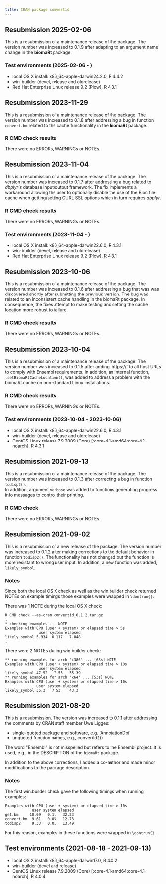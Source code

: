 ```yaml
---
title: CRAN package convertid
---
```


## Resubmission 2025-02-06
This is a resubmission of a maintenance release of the package. The version number was increased to 0.1.9 after adapting to an argument name change in the __biomaRt__ package.

### Test environments (2025-02-06 - )
* local OS X install: x86_64-apple-darwin24.2.0, R 4.4.2
* win-builder (devel, release and oldrelease)
* Red Hat Enterprise Linux release 9.2 (Plow), R 4.3.1

## Resubmission 2023-11-29
This is a resubmission of a maintenance release of the package. The version number was increased to 0.1.8 after addressing a bug in function `convert.bm` related to the cache functionality in the __biomaRt__ package.

### R CMD check results
There were no ERRORs, WARNINGs or NOTEs.  

## Resubmission 2023-11-04
This is a resubmission of a maintenance release of the package. The version number was increased to 0.1.7 after addressing a bug related to *dbplyr's* database input/output framework. The fix implements a workaround allowing the user to optionally disable the use of the Bioc file cache when getting/setting CURL SSL options which in turn requires *dbplyr*.

### R CMD check results
There were no ERRORs, WARNINGs or NOTEs.  

### Test environments (2023-11-04 - )
* local OS X install: x86_64-apple-darwin22.6.0, R 4.3.1
* win-builder (devel, release and oldrelease)
* Red Hat Enterprise Linux release 9.2 (Plow), R 4.3.1

## Resubmission 2023-10-06
This is a resubmission of a maintenance release of the package. The version number was increased to 0.1.6 after addressing a bug that was was discovered shortly after submitting the previous version. The bug was related to an inconsistent cache handling in the biomaRt package. In consequence, the fixes attempt to make testing and setting the cache location more robust to failure.

### R CMD check results
There were no ERRORs, WARNINGs or NOTEs.  

## Resubmission 2023-10-04
This is a resubmission of a maintenance release of the package. The version number was increased to 0.1.5 after adding 'https://' to all host URLs to comply with Ensembl requirements. In addition, an internal function, `.setBiomaRtCacheLocation()`, was added to address a problem with the biomaRt cache on non-standard Linux installations.  

### R CMD check results
There were no ERRORs, WARNINGs or NOTEs.  

### Test environments (2023-10-04 - 2023-10-06)
* local OS X install: x86_64-apple-darwin22.6.0, R 4.3.1
* win-builder (devel, release and oldrelease)
* CentOS Linux release 7.9.2009 (Core) [:core-4.1-amd64:core-4.1-noarch], R 4.3.1

## Resubmission 2021-09-13
This is a resubmission of a maintenance release of the package. The version number was increased to 0.1.3 after correcting a bug in function `todisp2()`.  
In addition, argument `verbose` was added to functions generating progress info messages to control their printing.  

### R CMD check
There were no ERRORs, WARNINGs or NOTEs.  

## Resubmission 2021-09-02
This is a resubmission of a new release of the package. The version number was increased to 0.1.2 after making corrections to the default behavior in function `todisp2()`. The functionality has not changed but the function is more resistant to wrong user input. In addition, a new function was added, `likely_symbol`.  

### Notes
Since both the local OS X check as well as the win.builder check returned NOTEs on example timings those examples were wrapped in `\dontrun{}`.  

There was 1 NOTE during the local OS X check:  

```
R CMD check --as-cran convertid_0.1.2.tar.gz
.
* checking examples ... NOTE
Examples with CPU (user + system) or elapsed time > 5s
               user system elapsed
likely_symbol 5.934  0.117   7.848
.
```

There were 2 NOTEs during win.builder check:  

```
** running examples for arch 'i386' ... [63s] NOTE
Examples with CPU (user + system) or elapsed time > 10s
               user system elapsed
likely_symbol 47.52   7.55   55.39
** running examples for arch 'x64' ... [53s] NOTE
Examples with CPU (user + system) or elapsed time > 10s
              user system elapsed
likely_symbol 35.3   7.53    43.3
```

## Resubmission 2021-08-20
This is a resubmission. The version was increased to 0.1.1 after addressing the comments by CRAN staff member Uwe Ligges:

* single-quoted package and software, e.g. 'AnnotationDbi'
* unquoted function names, e.g., convertId2()

The word "Ensembl" is not misspelled but refers to the Ensembl project. It is used, e.g., in the DESCRIPTION of the `biomaRt` package.

In addition to the above corrections, I added a co-author and made minor modifications to the package description.

### Notes
The first win.builder check gave the following timings when running examples:  

```
Examples with CPU (user + system) or elapsed time > 10s
            user system elapsed
get.bm     10.09   0.11   32.23
convert.bm  9.61   0.05   12.73
todisp2     9.33   0.01   13.49
```

For this reason, examples in these functions were wrapped in `\dontrun{}`.

## Test environments (2021-08-18 - 2021-09-13)
* local OS X install: x86_64-apple-darwin17.0, R 4.0.2
* win-builder (devel and release)
* CentOS Linux release 7.9.2009 (Core) [:core-4.1-amd64:core-4.1-noarch], R 4.0.4
